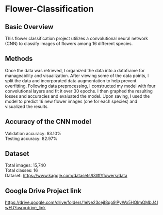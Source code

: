 # Flower-Classification
## Basic Overview
This flower classification project utilizes a convolutional neural network (CNN) to classify images of flowers among 16 different species.
## Methods
Once the data was retrieved, I organized the data into a dataframe for manageability and visualization. After viewing some of the data points, I split the data and incorporated data augmentation to help prevent overfitting. Following data preprocessing, I constructed my model with four convolutional layers and fit it over 30 epochs. I then graphed the resulting losses and accuracies and evaluated the model. Upon saving, I used the model to predict 16 new flower images (one for each species) and visualized the results.
## Accuracy of the CNN model
Validation accuracy: 83.10% \
Testing accuracy: 82.97%
## Dataset
Total images: 15,740 \
Total classes: 16 \
Dataset: https://www.kaggle.com/datasets/l3llff/flowers/data
## Google Drive Project link
https://drive.google.com/drive/folders/1eNe23cejI8qo9lPyWx5HQlmQMbJ4lwEU?usp=drive_link
